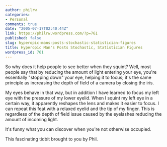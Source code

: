 ```yaml
---
author: philrw
categories:
- Personal
comments: true
date: "2005-07-17T02:40:44Z"
link: https://philrw.wordpress.com/?p=761
published: false
slug: hyperopic-mans-posts-stochastic-statistician-figures
title: Hyperopic Man's Posts Stochastic, Statistician Figures
wordpress_id: 761
---
```


So why does it help people to see better when they squint? Well, most people say that by reducing the amount of light entering your eye, you're essentially "stopping down" your eye, helping it to focus; it's the same principle as increasing the depth of field of a camera by closing the iris.

My eyes behave in that way, but in addition I have learned to focus my left eye with the pressure of my lower eyelid. When I squint my left eye in a certain way, it apparently reshapes the lens and makes it easier to focus. I can repeat this feat with a relaxed eyelid and the tip of my finger. This is regardless of the depth of field issue caused by the eyelashes reducing the amount of incoming light.

It's funny what you can discover when you're not otherwise occupied.

This fascinating tidbit brought to you by Phil.
